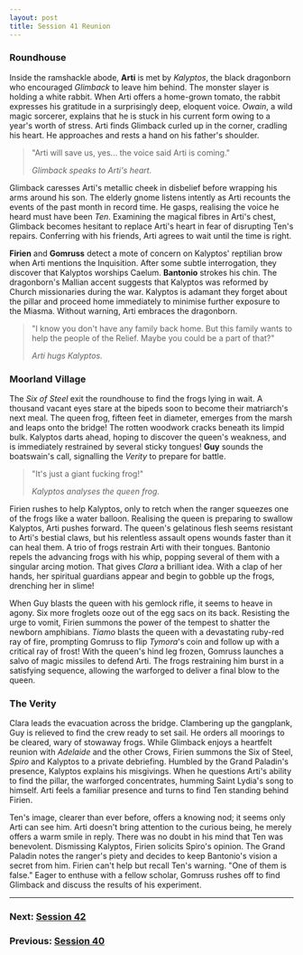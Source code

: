 ```yaml
---
layout: post
title: Session 41 Reunion
---
```


### Roundhouse

Inside the ramshackle abode, **Arti** is met by *Kalyptos*, the black dragonborn who encouraged *Glimback* to leave him behind. The monster slayer is holding a white rabbit. When Arti offers a home-grown tomato, the rabbit expresses his gratitude in a surprisingly deep, eloquent voice. *Owain*, a wild magic sorcerer, explains that he is stuck in his current form owing to a year's worth of stress. Arti finds Glimback curled up in the corner, cradling his heart. He approaches and rests a hand on his father's shoulder.

> "Arti will save us, yes... the voice said Arti is coming."
>
> *Glimback speaks to Arti's heart.*

Glimback caresses Arti's metallic cheek in disbelief before wrapping his arms around his son. The elderly gnome listens intently as Arti recounts the events of the past month in record time. He gasps, realising the voice he heard must have been *Ten*. Examining the magical fibres in Arti's chest, Glimback becomes hesitant to replace Arti's heart in fear of disrupting Ten's repairs. Conferring with his friends, Arti agrees to wait until the time is right.

**Firien** and **Gomruss** detect a mote of concern on Kalyptos' reptilian brow when Arti mentions the Inquisition. After some subtle interrogation, they discover that Kalyptos worships Caelum. **Bantonio** strokes his chin. The dragonborn's Mallian accent suggests that Kalyptos was reformed by Church missionaries during the war. Kalyptos is adamant they forget about the pillar and proceed home immediately to minimise further exposure to the Miasma. Without warning, Arti embraces the dragonborn.

> "I know you don't have any family back home. But this family wants to help the people of the Relief. Maybe you could be a part of that?"
>
> *Arti hugs Kalyptos.*

### Moorland Village

The *Six of Steel* exit the roundhouse to find the frogs lying in wait. A thousand vacant eyes stare at the bipeds soon to become their matriarch's next meal. The queen frog, fifteen feet in diameter, emerges from the marsh and leaps onto the bridge! The rotten woodwork cracks beneath its limpid bulk. Kalyptos darts ahead, hoping to discover the queen's weakness, and is immediately restrained by several sticky tongues! **Guy** sounds the boatswain's call, signalling the *Verity* to prepare for battle.

> "It's just a giant fucking frog!"
>
> *Kalyptos analyses the queen frog.*

Firien rushes to help Kalyptos, only to retch when the ranger squeezes one of the frogs like a water balloon. Realising the queen is preparing to swallow Kalyptos, Arti pushes forward. The queen's gelatinous flesh seems resistant to Arti's bestial claws, but his relentless assault opens wounds faster than it can heal them. A trio of frogs restrain Arti with their tongues. Bantonio repels the advancing frogs with his whip, popping several of them with a singular arcing motion. That gives *Clara* a brilliant idea. With a clap of her hands, her spiritual guardians appear and begin to gobble up the frogs, drenching her in slime!

When Guy blasts the queen with his gemlock rifle, it seems to heave in agony. Six more froglets ooze out of the egg sacs on its back. Resisting the urge to vomit, Firien summons the power of the tempest to shatter the newborn amphibians. *Tiamo* blasts the queen with a devastating ruby-red ray of fire, prompting Gomruss to flip *Tymora*'s coin and follow up with a critical ray of frost! With the queen's hind leg frozen, Gomruss launches a salvo of magic missiles to defend Arti. The frogs restraining him burst in a satisfying sequence, allowing the warforged to deliver a final blow to the queen.

### The Verity

Clara leads the evacuation across the bridge. Clambering up the gangplank, Guy is relieved to find the crew ready to set sail. He orders all moorings to be cleared, wary of stowaway frogs. While Glimback enjoys a heartfelt reunion with *Adelaide* and the other Crows, Firien summons the Six of Steel, *Spiro* and Kalyptos to a private debriefing. Humbled by the Grand Paladin's presence, Kalyptos explains his misgivings. When he questions Arti's ability to find the pillar, the warforged concentrates, humming Saint Lydia's song to himself. Arti feels a familiar presence and turns to find Ten standing behind Firien.

Ten's image, clearer than ever before, offers a knowing nod; it seems only Arti can see him. Arti doesn't bring attention to the curious being, he merely offers a warm smile in reply. There was no doubt in his mind that Ten was benevolent. Dismissing Kalyptos, Firien solicits Spiro's opinion. The Grand Paladin notes the ranger's piety and decides to keep Bantonio's vision a secret from him. Firien can't help but recall Ten's warning. "One of them is false." Eager to enthuse with a fellow scholar, Gomruss rushes off to find Glimback and discuss the results of his experiment.

---

### **Next: [Session 42](session-42)**
### **Previous: [Session 40](session-40)**
